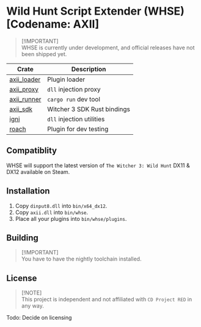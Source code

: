 # Wild Hunt Script Extender (WHSE) [Codename: AXII]
> [!IMPORTANT]\
> WHSE is currently under development, and official releases have not been shipped yet.

| Crate         | Description   |
|---------------|-----------------------------|
| [axii_loader] | Plugin loader               |
| [axii_proxy]  | `dll` injection proxy       |
| [axii_runner] | `cargo run` dev tool        |
| [axii_sdk]    | Witcher 3 SDK Rust bindings |
| [igni]        | `dll` injection utilities   |
| [roach]       | Plugin for dev testing      |

## Compatiblity
WHSE will support the latest version of `The Witcher 3: Wild Hunt` DX11 & DX12 available on Steam.

## Installation
1. Copy `dinput8.dll` into `bin/x64_dx12`.
2. Copy `axii.dll` into `bin/whse`.
3. Place all your plugins into `bin/whse/plugins`.

## Building
> [!IMPORTANT]\
> You have to have the nightly toolchain installed.

## License
> [!NOTE]\
> This project is independent and not affiliated with `CD Project RED` in any way.

Todo: Decide on licensing

[axii_loader]: ./axii_loader/
[axii_proxy]:  ./axii_proxy/
[axii_runner]: ./axii_runner/
[axii_sdk]:    ./axii_sdk/
[igni]:        ./igni/
[roach]:       ./roach/
